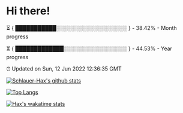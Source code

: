 # Hi there!

⏳ { ███████████░░░░░░░░░░░░░░░░░░░ } - 38.42% - Month progress

⏳ { █████████████░░░░░░░░░░░░░░░░░ } - 44.53% - Year progress

⏰ Updated on Sun, 12 Jun 2022 12:36:35 GMT


[![Schlauer-Hax's github stats](https://github-readme-stats.vercel.app/api?username=Schlauer-Hax&show_icons=true&theme=dark&count_private=true)](https://github.com/Schlauer-Hax)


[![Top Langs](https://github-readme-stats.vercel.app/api/top-langs/?username=Schlauer-Hax&layout=compact&theme=dark)](https://github.com/Schlauer-Hax?tab=repositories)


[![Hax's wakatime stats](https://github-readme-stats.vercel.app/api/wakatime?username=Hax&theme=dark)](https://wakatime.com/@Hax)

